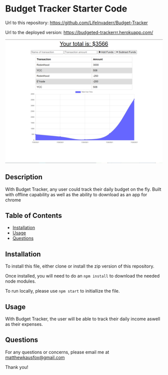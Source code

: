 # Budget Tracker Starter Code
Url to this repository: https://github.com/LifeInvaderr/Budget-Tracker

Url to the deployed version: https://budgeted-trackerrr.herokuapp.com/

![Budget Tracker Webpage](images/webpage.png)

## Description
With Budget Tracker, any user could track their daily budget on the fly. Built with offline capability as well as the ability to download as an app for chrome

## Table of Contents
* [Installation](#installation)
* [Usage](#usage)
* [Questions](#questions)

## Installation
To install this file, either clone or install the zip version of this repository.

Once installed, you will need to do an `npm install` to download the needed node modules.

To run locally, please use `npm start` to initiallize the file.

## Usage
With Budget Tracker, the user will be able to track their daily income aswell as their expenses.

## Questions
For any questions or concerns, please email me at matthewkausfox@gmail.com

Thank you!